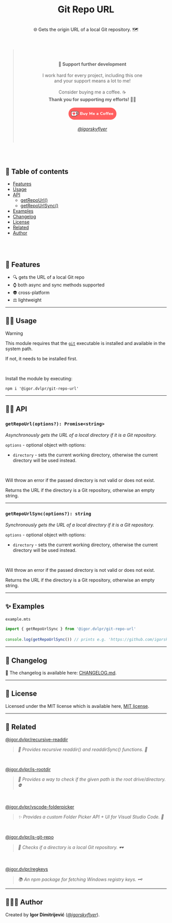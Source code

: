<h1 align="center">Git Repo URL</h1>

<br>

<div align="center">
  🌐 Gets the origin URL of a local Git repository. 🗺️
</div>

<br>
<br>

<div align="center">
  <blockquote>
    <br>
    <h4>💖 Support further development</h4>
    <span>I work hard for every project, including this one
    <br>
    and your support means a lot to me!
    <br>
    <br>
    Consider buying me a coffee. ☕
    <br>
    <strong>Thank you for supporting my efforts! 🙏😊</strong></span>
    <br>
    <br>
    <a href="https://ko-fi.com/igorskyflyer" target="_blank"><img src="https://raw.githubusercontent.com/igorskyflyer/igorskyflyer/main/assets/ko-fi.png" alt="Donate to igorskyflyer" width="150"></a>
    <br>
    <br>
    <a href="https://github.com/igorskyflyer"><em>@igorskyflyer</em></a>
    <br>
    <br>
    <br>
  </blockquote>
</div>

<br>
<br>

## 📃 Table of contents

- [Features](#-features)
- [Usage](#-usage)
- [API](#-api)
  - [getRepoUrl()](#getrepourloptions-promisestring)
  - [getRepoUrlSync()](#getrepourlsyncoptions-string)
- [Examples](#-examples)
- [Changelog](#-changelog)
- [License](#-license)
- [Related](#-related)
- [Author](#-author)

<br>
<br>

## 🤖 Features

- 🔍 gets the URL of a local Git repo
- ⌚ both async and sync methods supported
- 👽 cross-platform
- ⚖️ lightweight

---

## 🕵🏼 Usage

> [!WARNING]
> This module requires that the [`git`](https://git-scm.com) executable is installed and available in the system path.
>
> If not, it needs to be installed first.
>

<br>

Install the module by executing:

```shell
npm i '@igor.dvlpr/git-repo-url'
```

---

## 🤹🏼 API

### `getRepoUrl(options?): Promise<string>`

*Asynchronously gets the URL of a local directory if it is a Git repository.*  

`options` - optional object with options:
  - `directory` - sets the current working directory, otherwise the current directory will be used instead.  
  
<br>

Will throw an error if the passed directory is not valid or does not exist.

Returns the URL if the directory is a Git repository, otherwise an empty string.

---

### `getRepoUrlSync(options?): string`

*Synchronously gets the URL of a local directory if it is a Git repository.*  

`options` - optional object with options:
  - `directory` - sets the current working directory, otherwise the current directory will be used instead.  

<br>

Will throw an error if the passed directory is not valid or does not exist.

Returns the URL if the directory is a Git repository, otherwise an empty string.

---

## ✨ Examples

`example.mts`
```ts
import { getRepoUrlSync } from '@igor.dvlpr/git-repo-url'

console.log(getRepoUrlSync()) // prints e.g. 'https://github.com/igorskyflyer/npm-duoscribi'
```

---

## 📝 Changelog

📑 The changelog is available here: [CHANGELOG.md](https://github.com/igorskyflyer/npm-git-repo-url/blob/main/CHANGELOG.md).

---

## 🪪 License

Licensed under the MIT license which is available here, [MIT license](https://github.com/igorskyflyer/npm-git-repo-url/blob/main/LICENSE).

---

## 🧬 Related

[@igor.dvlpr/recursive-readdir](https://www.npmjs.com/package/@igor.dvlpr/recursive-readdir)

> _📖 Provides recursive readdir() and readdirSync() functions. 📁_

<br>

[@igor.dvlpr/is-rootdir](https://www.npmjs.com/package/@igor.dvlpr/is-rootdir)

> _🔼 Provides a way to check if the given path is the root drive/directory. ⛔_

<br>

[@igor.dvlpr/vscode-folderpicker](https://www.npmjs.com/package/@igor.dvlpr/vscode-folderpicker)

> _✨ Provides a custom Folder Picker API + UI for Visual Studio Code. 🎨_

<br>

[@igor.dvlpr/is-git-repo](https://www.npmjs.com/package/@igor.dvlpr/is-git-repo)

> _🐸 Checks if a directory is a local Git repository. 🕶️_

<br>

[@igor.dvlpr/regkeys](https://www.npmjs.com/package/@igor.dvlpr/regkeys)

> _📚 An npm package for fetching Windows registry keys. 🗝_

---

## 👨🏻‍💻 Author
Created by **Igor Dimitrijević** ([*@igorskyflyer*](https://github.com/igorskyflyer/)).

